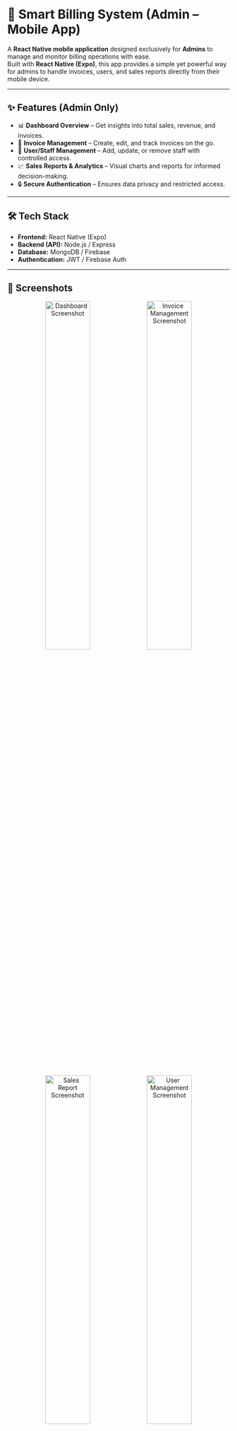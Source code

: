 # 📱 Smart Billing System (Admin – Mobile App)

A **React Native mobile application** designed exclusively for **Admins** to manage and monitor billing operations with ease.  
Built with **React Native (Expo)**, this app provides a simple yet powerful way for admins to handle invoices, users, and sales reports directly from their mobile device.  

---

## ✨ Features (Admin Only)

- 📊 **Dashboard Overview** – Get insights into total sales, revenue, and invoices.  
- 🧾 **Invoice Management** – Create, edit, and track invoices on the go.  
- 👥 **User/Staff Management** – Add, update, or remove staff with controlled access.  
- 📈 **Sales Reports & Analytics** – Visual charts and reports for informed decision-making.  
- 🔒 **Secure Authentication** – Ensures data privacy and restricted access.  

---

## 🛠 Tech Stack

- **Frontend:** React Native (Expo)  
- **Backend (API):** Node.js / Express  
- **Database:** MongoDB / Firebase  
- **Authentication:** JWT / Firebase Auth  

---

## 📸 Screenshots  

<div align="center">

  <img src="https://github.com/user-attachments/assets/e63c1362-2e5c-42f4-9f5e-59b8ce1289fa" width="45%" alt="Dashboard Screenshot" />
  <img src="https://github.com/user-attachments/assets/7d708639-b830-4e8d-af57-b809fa6cf42b" width="45%" alt="Invoice Management Screenshot" />

</div>

<div align="center">

  <img src="https://github.com/user-attachments/assets/aedb54d5-5b0d-4fe8-9fbb-0959021bc9e5" width="45%" alt="Sales Report Screenshot" />
  <img src="https://github.com/user-attachments/assets/335c77b3-3128-4151-aafb-2f7b4b27cb14" width="45%" alt="User Management Screenshot" />

</div>


